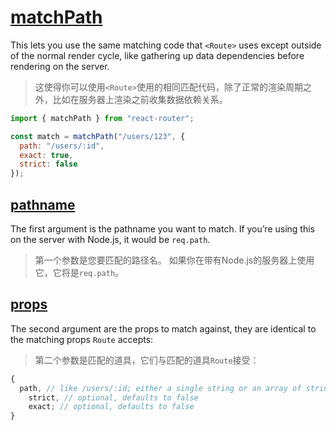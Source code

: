 # [matchPath](https://reacttraining.com/web/api/matchPath)

This lets you use the same matching code that `<Route>` uses except outside of the normal render cycle, like gathering up data dependencies before rendering on the server.

> 这使得你可以使用`<Route>`使用的相同匹配代码，除了正常的渲染周期之外，比如在服务器上渲染之前收集数据依赖关系。

```js
import { matchPath } from "react-router";

const match = matchPath("/users/123", {
  path: "/users/:id",
  exact: true,
  strict: false
});
```

## [pathname](https://reacttraining.com/web/api/matchPath/pathname)

The first argument is the pathname you want to match. If you’re using this on the server with Node.js, it would be `req.path`.

> 第一个参数是您要匹配的路径名。 如果你在带有Node.js的服务器上使用它，它将是`req.path`。

## [props](https://reacttraining.com/web/api/matchPath/props)

The second argument are the props to match against, they are identical to the matching props `Route` accepts:

> 第二个参数是匹配的道具，它们与匹配的道具`Route`接受：

```js
{
  path, // like /users/:id; either a single string or an array of strings
    strict, // optional, defaults to false
    exact; // optional, defaults to false
}
```